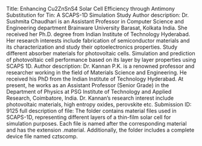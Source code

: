 Title: Enhancing Cu2ZnSnS4 Solar Cell Efficiency through Antimony Substitution for Tin: A SCAPS-1D Simulation Study
Author description: Dr. Sushmita Chaudhari is an Assistant Professor in Computer Science and Engineering department Brainware University Barasat, Kolkata India. She received her Ph.D. degree from Indian Institute of Technology Hyderabad. Her research interests include fabrication of semiconductor materials and its characterization and study their optoelectronics properties. Study different absorber materials for photovoltaic cells. Simulation and prediction of photovoltaic cell performance based on its layer by layer properties using SCAPS 1D.
Author description: Dr. Kannan P.K. is a renowned professor and researcher working in the field of Materials Science and Engineering. He received his PhD from the Indian Institute of Technology Hyderabad. At present, he works as an Assistant Professor (Senior Grade) in the Department of Physics at PSG Institute of Technology and Applied Research, Coimbatore, India. Dr. Kannan’s research interest include photovoltaic materials, high entropy oxides, perovskite etc.
Submission ID: 9125
full description of file: The folder contains material files used in SCAPS-1D, representing different layers of a thin-film solar cell for simulation purposes. Each file is named after the corresponding material and has the extension .material. Additionally, the folder includes a complete device file named cztscomp.
